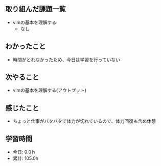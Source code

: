 ## 取り組んだ課題一覧
- vimの基本を理解する
  - なし

## わかったこと
- 時間がとれなかったため、今日は学習を行っていない
 
## 次やること
- vimの基本を理解する(アウトプット)

## 感じたこと
- ちょっと仕事がバタバタで体力が切れているので、体力回復も含め休憩

## 学習時間
- 今日: 0.0ｈ
- 累計: 105.0h
